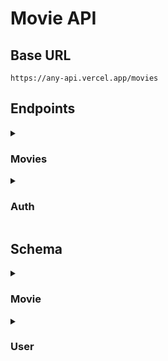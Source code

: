 # Movie API

## Base URL

```
https://any-api.vercel.app/movies
```

## Endpoints

<details>
  <summary><h3>Movies</h3></summary>

- <details>
    <summary><h4>Get all movies</h4></summary>

  Returns all movies with pagination. You can also search for movies by providing a query parameter.

  ```http
  GET /movies
  ```

  ##### Parameters

  |  Name   |   Type   | Description                  | Required | Default |
  | :-----: | :------: | ---------------------------- | :------: | :-----: |
  | `page`  | `number` | The page number              |   :x:    |   `1`   |
  | `limit` | `number` | The number of items per page |   :x:    |  `10`   |
  | `query` | `string` | The search query             |   :x:    |    -    |

  ##### Success Response

  ```json
  {
    "message": "Movies fetched successfully",
    "page": 1,
    "limit": 2,
    "totalPages": 4,
    "totalData": 8,
    "data": [
      {
        "id": 1,
        "title": "Avatar",
        "description": "A paraplegic marine dispatched to the moon Pandora on a unique mission...",
        "price": 10000,
        "releaseDate": "2009-12-18",
        "ageRating": 13,
        "poster": "https://ia.media-imdb.com/images/M/MV5BMTYwOTEwNjAzMl5BMl5BanBnXkFtZTcwODc5MTUwMw@@._V1_SX300.jpg",
        "createdAt": "2024-01-03T05:36:01.819Z",
        "updatedAt": "2024-01-03T05:36:01.819Z"
      },
      {
        "id": 2,
        "title": "I Am Legend",
        "description": "Years after a plague kills most of humanity and transforms the rest into monsters, the sole survivor in New York City struggles valiantly to find a cure.",
        "price": 10000,
        "releaseDate": "2007-12-14T00:00:00.000Z",
        "ageRating": 13,
        "poster": "https://m.media-amazon.com/images/M/MV5BYTE1ZTBlYzgtNmMyNS00ZTQ2LWE4NjEtZjUxNDJkNTg2MzlhXkEyXkFqcGdeQXVyNjU0OTQ0OTY@._V1_.jpg",
        "createdAt": "2024-06-01T17:29:39.301Z",
        "updatedAt": "2024-06-01T17:29:39.301Z"
      }
    ]
  }
  ```

  </details>

- <details>
    <summary><h4>Get a movie</h4></summary>

  Returns a movie by its ID.

  ```http
  GET /movies/:id
  ```

  ##### Parameters

  | Name |   Type   | Description  |      Required      | Default |
  | :--: | :------: | ------------ | :----------------: | :-----: |
  | `id` | `number` | The movie ID | :heavy_check_mark: |    -    |

  ##### Success Response

  ```json
  {
    "message": "Movie fetched successfully",
    "data": {
      "id": 1,
      "title": "Avatar",
      "description": "A paraplegic marine dispatched to the moon Pandora on a unique mission...",
      "price": 10000,
      "releaseDate": "2009-12-18",
      "ageRating": 13,
      "poster": "https://ia.media-imdb.com/images/M/MV5BMTYwOTEwNjAzMl5BMl5BanBnXkFtZTcwODc5MTUwMw@@._V1_SX300.jpg",
      "createdAt": "2024-01-03T05:36:01.819Z",
      "updatedAt": "2024-01-03T05:36:01.819Z"
    }
  }
  ```

  ##### Error Response

  - **404**

    ```json
    {
      "message": "Movie not found"
    }
    ```

    </details>

</details>

<details>
  <summary><h3>Auth</h3></summary>

- <details>
        <summary><h4>Login</h4></summary>

  Authenticating user

  ```http
  POST /login
  ```

  ##### Body

  **Content-Type:** `application/json`

  |    Name    |   Type   | Description |      Required      | Default |
  | :--------: | :------: | ----------- | :----------------: | :-----: |
  | `username` | `string` | Username    | :white_check_mark: |    -    |
  | `password` | `string` | Password    | :white_check_mark: |    -    |

  ##### Success Response

  ```json
  {
    "message": "User login successfully",
    "data": {
      "id": 1,
      "name": "Fauzan",
      "username": "fauzan",
      "email": "fauzan@email.com",
      "birthDate": "2003-10-04T00:00:00.000Z"
    },
    "token": "eyJhbGciOiJIUzI1NiIsInR5cCI6IkpXVCJ9.eyJpZCI6MSwiaWF0IjoxNzE3NTkyMjI3fQ.6NPkITZXL88T7KiGGDFZmUvO0glw7FodkqACRZiC0dg"
  }
  ```

  ##### Error Response

  - **401**

    ```json
    {
      "message": "Invalid username or password"
    }
    ```

    </details>

- <details>
      <summary><h4>Signup</h4></summary>

  Registering a new user

  ```http
  POST /signup
  ```

  ##### Body

  **Content-Type:** `application/json`

  |    Name     |   Type   | Description |      Required      | Default |
  | :---------: | :------: | ----------- | :----------------: | :-----: |
  |   `name`    | `string` | Name        | :white_check_mark  |    -    |
  | `username`  | `string` | Username    | :white_check_mark: |    -    |
  |   `email`   | `string` | Email       | :white_check_mark: |    -    |
  | `password`  | `string` | Password    | :white_check_mark: |    -    |
  | `birthDate` | `string` | Birth date  | :white_check_mark: |    -    |

  ##### Success Response

  ```json
  {
    "message": "User created successfully",
    "data": {
      "id": 2,
      "name": "Malik Matoha",
      "username": "malik",
      "email": "malik@email.com",
      "birthDate": "2003-10-04T00:00:00.000Z"
    }
  }
  ```

  ##### Error Response

  - **400**

    ```json
    {
      "message": "All fields are required"
    }
    ```

    ```json
    {
      "message": "Username is already taken"
    }
    ```

    ```json
    {
      "message": "Email already taken"
    }
    ```

    </details>

</details>

## Schema

<details>
  <summary><h3>Movie</h3></summary>

```typescript
type Movie = {
  id: number;
  title: string;
  description: string;
  price: number;
  releaseDate: Date;
  ageRating: number;
  poster: string;
  createdAt: string;
  updatedAt: string;
};
```

</details>

<details>
  <summary><h3>User</h3></summary>

```typescript
type User = {
  id: number;
  name: string;
  username: string;
  email: string;
  password: number;
  birthDate: Date;
  createdAt: string;
  updatedAt: string;
};
```

</details>
